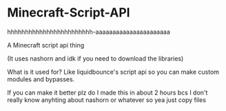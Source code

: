 # Minecraft-Script-API
hhhhhhhhhhhhhhhhhhhhhhhh-aaaaaaaaaaaaaaaaaaaaaa

A Minecraft script api thing

(It uses nashorn and idk if you need to download the libraries)

What is it used for? Like liquidbounce's script api so you can make custom modules and bypasses.

If you can make it better plz do I made this in about 2 hours bcs I don't really know anyhting about nashorn or whatever
so yea just copy files

